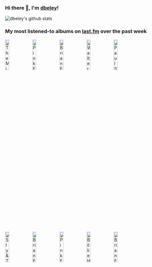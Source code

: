### Hi there 👋, I'm [dbeley](https://dbeley.ovh/en)!

![dbeley's github stats](https://github-readme-stats.vercel.app/api?username=dbeley)

### My most listened-to albums on [last.fm](https://www.last.fm/user/d_beley) over the past week

[<img src='https://lastfm.freetls.fastly.net/i/u/300x300/492364e595059f5eec0ec02e6b9a9a65.jpg' width='16%' alt='The Microphones - The Glow, Part 2'>](https://www.last.fm/music/the%2bmicrophones/the%2bglow%252c%2bpart%2b2)&nbsp;
[<img src='https://lastfm.freetls.fastly.net/i/u/300x300/0c095ad5803f440dc49a7a98a28fa699.png' width='16%' alt='Pink Floyd - The Wall'>](https://www.last.fm/music/pink%2bfloyd/the%2bwall)&nbsp;
[<img src='https://lastfm.freetls.fastly.net/i/u/300x300/918055ba2eb81528f93a8924dbab88f8.jpg' width='16%' alt='Brian Eno - Another Green World'>](https://www.last.fm/music/brian%2beno/another%2bgreen%2bworld)&nbsp;
[<img src='https://lastfm.freetls.fastly.net/i/u/300x300/7cabdb1f78dfcdd058e67aa2f1206da8.jpg' width='16%' alt='Walter Smith III - three of us are from Houston and Reuben is not'>](https://www.last.fm/music/walter%2bsmith%2biii/three%2bof%2bus%2bare%2bfrom%2bhouston%2band%2breuben%2bis%2bnot)&nbsp;
[<img src='https://lastfm.freetls.fastly.net/i/u/300x300/3d6eb84e94795f02c1ca15ceec32785c.jpg' width='16%' alt='Paul Simon - Still Crazy After All These Years'>](https://www.last.fm/music/paul%2bsimon/still%2bcrazy%2bafter%2ball%2bthese%2byears)&nbsp;
<br>
[<img src='https://lastfm.freetls.fastly.net/i/u/300x300/3b290d096deb68c94e95ea4c27f07b59.png' width='16%' alt='Sly & The Family Stone - Greatest Hits'>](https://www.last.fm/music/sly%2b%2526%2bthe%2bfamily%2bstone/greatest%2bhits)&nbsp;
[<img src='https://lastfm.freetls.fastly.net/i/u/300x300/3169d4d7ca95457ab3c52dee4fb5447b.png' width='16%' alt='Brian Eno - Before and After Science'>](https://www.last.fm/music/brian%2beno/before%2band%2bafter%2bscience)&nbsp;
[<img src='https://lastfm.freetls.fastly.net/i/u/300x300/d4bdd038cacbec705e269edb0fd38419.png' width='16%' alt='Pink Floyd - The Dark Side of the Moon'>](https://www.last.fm/music/pink%2bfloyd/the%2bdark%2bside%2bof%2bthe%2bmoon)&nbsp;
[<img src='https://lastfm.freetls.fastly.net/i/u/300x300/259f854821657b855ae3487ede3f86f2.jpg' width='16%' alt='Billie Holiday - All Or Nothing At All'>](https://www.last.fm/music/billie%2bholiday/all%2bor%2bnothing%2bat%2ball)&nbsp;
[<img src='https://lastfm.freetls.fastly.net/i/u/300x300/e89c8997eb8cc31f6b4c5cdddead3419.png' width='16%' alt='Brian Eno - Here Come the Warm Jets'>](https://www.last.fm/music/brian%2beno/here%2bcome%2bthe%2bwarm%2bjets)&nbsp;
<br>
